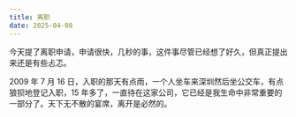 ```yaml
---
title: 离职
date: 2025-04-08
---
```


今天提了离职申请，申请很快，几秒的事，这件事尽管已经想了好久，但真正提出来还是有些忐忑。

2009 年 7 月 16 日，入职的那天有点雨，一个人坐车来深圳然后坐公交车，有点狼狈地登记入职，15 年多了，一直待在这家公司，它已经是我生命中非常重要的一部分了。天下无不散的宴席，离开是必然的。
